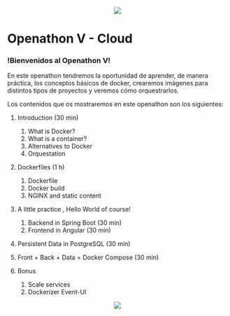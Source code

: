 <p align="center">
    <img src="resources/header.png">
</p>

# Openathon V - Cloud

### !Bienvenidos al Openathon V! 

En este openathon tendremos la oportunidad de aprender, de manera práctica, los conceptos básicos de docker, crearemos imágenes para distintos tipos de proyectos y veremos cómo orquestrarlos.  

Los contenidos que os mostraremos en este openathon son los siguientes:

1. Introduction (30 min)
   1. What is Docker?
   2. What is a container?
   3. Alternatives to Docker
   4. Orquestation

2. Dockerfiles (1 h)
   1. Dockerfile
   2. Docker build
   3. NGINX and static content 
   

3. A little practice , Hello World of course!
   1. Backend in Spring Boot (30 min)
   2. Frontend in Angular (30 min)

4. Persistent Data in PostgreSQL (30 min)
5. Front + Back + Data = Docker Compose (30 min)
6. Bonus
    1. Scale services
    2. Dockerizer Event-UI
	
<p align="center">
    <img src="resources/header.png">
</p>